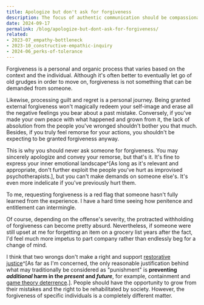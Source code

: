 ```yaml
---
title: Apologize but don't ask for forgiveness
description: The focus of authentic communication should be compassionate and honest  expression, not angling for what you want to get out of your interlocutor.
date: 2024-09-17
permalink: /blog/apologize-but-dont-ask-for-forgiveness/
related:
- 2023-07_empathy-bottleneck
- 2023-10_constructive-empathic-inquiry
- 2024-06_perks-of-tolerance
---
```


Forgiveness is a personal and organic process that varies based on the context and the individual. Although it's often better to eventually let go of old grudges in order to move on, forgiveness is not something that can be demanded from someone.

Likewise, processing guilt and regret is a personal journey. Being granted external forgiveness won't magically redeem your self-image and erase all the negative feelings you bear about a past mistake. Conversely, if you've made your own peace with what happened and grown from it, the lack of absolution from the people you've wronged shouldn't bother you that much. Besides, if you truly feel remorse for your actions, you shouldn't be expecting to be granted forgiveness anyway.

This is why you should never ask someone for forgiveness. You may sincerely apologize and convey your remorse, but that's it. It's fine to express your inner emotional landscape^[As long as it's relevant and appropriate, don't further exploit the people you've hurt as improvised psychotherapists.], but you can't make demands on someone else's. It's even more indelicate if you've previously hurt them.

To me, requesting forgiveness is a red flag that someone hasn't fully learned from the experience. I have a hard time seeing how penitence and entitlement can intermingle.

Of course, depending on the offense's severity, the protracted withholding of forgiveness can become pretty absurd. Nevertheless, if someone were still upset at me for forgetting an item on a grocery list years after the fact, I'd feel much more impetus to part company rather than endlessly beg for a change of mind.

I think that two wrongs don't make a right and support [restorative justice](https://en.wikipedia.org/wiki/Restorative_justice)^[As far as I'm concerned, the only reasonable justification behind what may traditionally be considered as "punishment" is **preventing *additional* harm in the *present* and *future***, for example, containment and [game theory deterrence](https://en.wikipedia.org/wiki/Tit_for_tat).]. People should have the opportunity to grow from their mistakes and the right to be rehabilitated by society. However, the forgiveness of specific individuals is a completely different matter.
